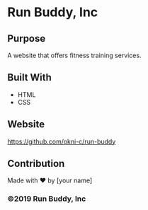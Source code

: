 # Run Buddy, Inc

## Purpose
A website that offers fitness training services. 

## Built With
* HTML
* CSS

## Website
https://github.com/okni-c/run-buddy

## Contribution
Made with ❤️ by [your name]

### ©️2019 Run Buddy, Inc 
